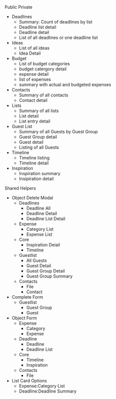 Public
Private
* Deadlines
  * Summary: Count of deadlines by list
  * Deadline list detail
  * Deadline detail
  * List of all deadlines or one deadline list
* Ideas
  * List of all ideas
  * Idea Detail
* Budget
  * List of budget categories
  * budget catergory detail 
  * expense detail
  * list of expenses
  * summary with actual and budgeted expenses
* Contacts
  * Summary of all contacts
  * Contact detail
* Lists
  * Summary of all lists
  * List detail
  * List entry detail
* Guest List
  * Summary of all Guests by Guest Group
  * Guest Group detail
  * Guest detail
  * Listing of all Guests
* Timeline
  * Timeline listing
  * Timeline detail
* Inspiration
  * Inspiration summary
  * Insipiration detail
  

Shared Helpers
* Object Delete Modal
  * Deadlines
    * Deadline All
    * Deadline Detail
    * Deadline List Detail
  * Expense
    * Category List
    * Expense List
  * Core
    * Inspiration Deiail
    * Timeline
  * Guestlist
    * All Guests
    * Guest Detail
    * Guest Group Detail
    * Guest Group Summary
  * Contacts
    * File
    * Contact
* Complete Form
  * Guestlist
    * Guest Group
    * Guest
* Object Form
    * Expense
      * Category
      * Expense
    * Deadline
      * Deadline
      * Deadline List
    * Core
      * Timeline
      * Inspiration
    * Contacts
      * File
* List Card Options
  * Expense:Category List
  * Deadline:Deadline Summary